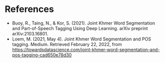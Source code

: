# References
- Buoy, R., Taing, N., & Kor, S. (2021). Joint Khmer Word Segmentation and Part-of-Speech Tagging Using Deep Learning. arXiv preprint arXiv:2103.16801.
- Loem, M. (2021, May 4). Joint Khmer Word Segmentation and POS tagging. Medium. Retrieved February 22, 2022, from https://towardsdatascience.com/joint-khmer-word-segmentation-and-pos-tagging-cad650e78d30